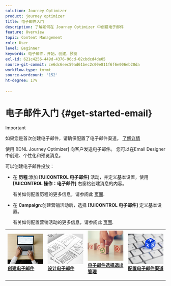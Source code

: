 ```yaml
---
solution: Journey Optimizer
product: journey optimizer
title: 电子邮件入门
description: 了解如何在 Journey Optimizer 中创建电子邮件
feature: Overview
topic: Content Management
role: User
level: Beginner
keywords: 电子邮件，开始，创建，预览
exl-id: 621c4256-449d-4376-96cd-02cbdcd4de05
source-git-commit: ce6dc6eec59ad61bec2c00e811f6f6e006eb20da
workflow-type: tm+mt
source-wordcount: '152'
ht-degree: 17%

---
```


# 电子邮件入门 {#get-started-email}

>[!IMPORTANT]
>
>如果您是首次创建电子邮件，请确保配置了电子邮件渠道。 [了解详情](email-settings.md)

使用 [!DNL Journey Optimizer] 向客户发送电子邮件。 您可以在Email Designer中创建、个性化和预览消息。

可以创建电子邮件投放：

* 在 **历程**:添加 **[!UICONTROL 电子邮件]** 活动，并定义基本设置，使用 **[!UICONTROL 操作：电子邮件]** 右窗格创建消息的内容。

   有关如何配置历程的更多信息，请参阅此 [页面](../building-journeys/journey-gs.md).

* 在 **Campaign**:创建营销活动后，选择 **[!UICONTROL 电子邮件]** 定义基本设置。

   有关如何配置营销活动的更多信息，请参阅此 [页面](../campaigns/create-campaign.md#configure).

<table style="table-layout:fixed"><tr style="border: 0;">
<td>
<a href="create-email.md">
<img alt="潜在客户" src="../assets/do-not-localize/email-create.jpeg">
</a>
<div><a href="create-email.md"><strong>创建电子邮件</strong>
</div>
<p>
</td>
<td>
<a href="get-started-email-design.md">
<img alt="不频繁" src="../assets/do-not-localize/email-design.jpg">
</a>
<div>
<a href="get-started-email-design.md"><strong>设计电子邮件</strong></a>
</div>
<p></td>
<td>
<a href="email-opt-out.md">
<img alt="验证" src="../assets/do-not-localize/email-opt-out.jpg">
</a>
<div>
<a href="email-opt-out.md"><strong>电子邮件选择退出管理</strong></a>
</div>
<p>
</td>
<td>
<a href="email-settings.md">
<img alt="验证" src="../assets/do-not-localize/email-config.jpg">
</a>
<div>
<a href="email-settings.md"><strong>配置电子邮件渠道</strong></a>
</div>
<p>
</td>
</tr></table>
